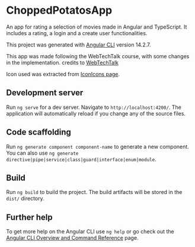 # ChoppedPotatosApp

An app for rating a selection of movies made in Angular and TypeScript. It includes a rating, a login and a create user functionalities.

This project was generated with [Angular CLI](https://github.com/angular/angular-cli) version 14.2.7.

This app was made following the WebTechTalk course, with some changes in the implementation.
  credits to [WebTechTalk](https://www.youtube.com/playlist?list=PLoC8Q0moRTSj9621k87pLtAc2MFn8XcLn)
  
Icon used was extracted from [IconIcons page](https://icon-icons.com/icon/fast-foods-potato-french-fries-food/107423).

## Development server

Run `ng serve` for a dev server. Navigate to `http://localhost:4200/`. The application will automatically reload if you change any of the source files.

## Code scaffolding

Run `ng generate component component-name` to generate a new component. You can also use `ng generate directive|pipe|service|class|guard|interface|enum|module`.

## Build

Run `ng build` to build the project. The build artifacts will be stored in the `dist/` directory.

## Further help

To get more help on the Angular CLI use `ng help` or go check out the [Angular CLI Overview and Command Reference](https://angular.io/cli) page.
